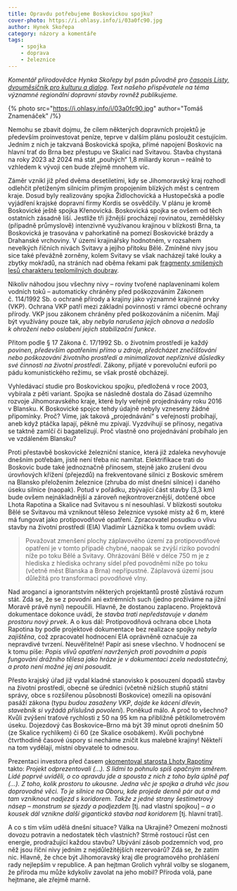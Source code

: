 ```yaml
---
title: Opravdu potřebujeme Boskovickou spojku?
cover-photo: https://i.ohlasy.info/i/03a0fc90.jpg
author: Hynek Skořepa
category: názory a komentáře
tags:
    - spojka
    - doprava
    - železnice
---
```


*Komentář přírodovědce Hynka Skořepy byl psán původně pro [časopis Listy, dvouměsíčník pro kulturu a dialog](http://www.listy.cz/profil.php). Text našeho přispěvatele na téma významné regionální dopravní stavby rovněž publikujeme.*

{% photo src="https://i.ohlasy.info/i/03a0fc90.jpg" author="Tomáš Znamenáček" /%}

Nemohu se zbavit dojmu, že cílem některých dopravních projektů je především proinvestovat peníze, teprve v dalším plánu posloužit cestujícím. Jedním z nich je takzvaná Boskovická spojka, přímé napojení Boskovic na hlavní trať do Brna bez přestupu ve Skalici nad Svitavou. Stavba chystaná na roky 2023 až 2024 má stát „pouhých“ 1,8 miliardy korun – reálně to vzhledem k vývoji cen bude zřejmě mnohem víc.

Záměr vznikl již před dvěma desetiletími, kdy se Jihomoravský kraj rozhodl odlehčit přetíženým silnicím přímým propojením blízkých měst s centrem kraje. Dosud byly realizovány spojka Židlochovická a Hustopečská a podle vyjádření krajské dopravní firmy Kordis se osvědčily. V plánu je kromě Boskovické ještě spojka Křenovická. Boskovická spojka se ovšem od těch ostatních zásadně liší. Jestliže tři jižnější procházejí rovinatou, zemědělsky (případně průmyslově) intenzivně využívanou krajinou v blízkosti Brna, ta Boskovická je trasována v pahorkatině na pomezí Boskovické brázdy a Drahanské vrchoviny. V území krajinářsky hodnotném, v rozsahem nevelkých říčních nivách Svitavy a jejího přítoku Bělé. Zmíněné nivy jsou sice také převážně zorněny, kolem Svitavy se však nacházejí také louky a zbytky mokřadů, na stráních nad oběma řekami pak [fragmenty smíšených lesů charakteru teplomilných doubrav](https://ohlasy.info/clanky/2018/01/lebedak.html).

Nikoliv náhodou jsou všechny nivy – roviny tvořené naplaveninami kolem vodních toků – automaticky chráněny před poškozováním Zákonem č. 114/1992 Sb. o ochraně přírody a krajiny jako významné krajinné prvky (VKP). Ochrana VKP patří mezi základní povinnosti v rámci obecné ochrany přírody. VKP jsou zákonem chráněny před poškozováním a ničením. Mají být využívány pouze tak, aby *nebyla narušena jejich obnova a nedošlo k ohrožení nebo oslabení jejich stabilizační funkce*.

Přitom podle § 17 Zákona č. 17/1992 Sb. o životním prostředí je každý *povinen, především opatřeními přímo u zdroje, předcházet znečišťování nebo poškozování životního prostředí a minimalizovat nepříznivé důsledky své činnosti na životní prostředí*. Zákony, přijaté v porevoluční euforii po pádu komunistického režimu, se však prostě obcházejí.

Vyhledávací studie pro Boskovickou spojku, předložená v roce 2003, vybírala z pěti variant. Spojka se následně dostala do Zásad územního rozvoje Jihomoravského kraje, které byly veřejně projednávány roku 2016 v Blansku. K Boskovické spojce tehdy údajně nebyly vzneseny žádné připomínky. Proč? Víme, jak taková „projednávání“ s veřejností probíhají, aneb když ptáčka lapají, pěkně mu zpívají. Vyzdvihují se přínosy, negativa se taktně zamlčí či bagatelizují. Proč vlastně ono projednávání probíhalo jen ve vzdáleném Blansku?

Proti přestavbě boskovické železniční stanice, která již zdaleka nevyhovuje dnešním potřebám, jistě není třeba nic namítat. Elektrifikace trati do Boskovic bude také jednoznačně přínosem, stejně jako zrušení dvou úrovňových křížení (přejezdů) na frekventované silnici z Boskovic směrem na Blansko přeložením železnice (zhruba do míst dnešní silnice) i daného úseku silnice (naopak). Potud v pořádku, zbývající část stavby (3,3 km) bude ovšem nejnákladnější a zároveň nejkontroverznější, dotčené obce Lhota Rapotina a Skalice nad Svitavou s ní nesouhlasí. V blízkosti soutoku Bělé se Svitavou má vzniknout těleso železnice vysoké místy až 6 m, které má fungovat jako protipovodňové opatření. Zpracovatel posudku o vlivu stavby na životní prostředí (EIA) Vladimír Láznička k tomu ovšem uvádí:

> Považovat zmenšení plochy záplavového území za protipovodňové opatření je v tomto případě chybné, naopak se zvýší riziko povodní níže po toku Bělé a Svitavy. Ohrázování Bělé v délce 750 m je z hlediska z hlediska ochrany sídel před povodněmi níže po toku (včetně měst Blanska a Brna) nepřípustné. Záplavová území jsou důležitá pro transformaci povodňové vlny.

Nad arogancí a ignorantstvím některých projektantů prostě zůstává rozum stát. Zdá se, že se z povodní ani extrémních such (jedno prožíváme na jižní Moravě právě nyní) nepoučili. Hlavně, že dostanou zaplaceno. Projektová dokumentace dokonce uvádí, že *stavba trati nepředstavuje v daném prostoru nový prvek*. A o kus dál: Protipovodňová ochrana obce Lhota Rapotina by podle projektové dokumentace bez realizace spojky *nebyla zajištěna*, což zpracovatel hodnocení EIA oprávněně označuje za nepravdivé tvrzení. Neuvěřitelné! Papír asi snese všechno. V hodnocení se k tomu píše: *Popis vlivů opatření navržených proti povodním a popis fungování drážního tělesa jako hráze je v dokumentaci zcela nedostatečný, a proto není možné jej ani posoudit.*

Přesto krajský úřad již vydal kladné stanovisko k posouzení dopadů stavby na životní prostředí, obecně se úředníci (včetně nižších stupňů státní správy, obce s rozšířenou působností Boskovice) omezili na opisování pasáží zákona (typu *budou zasaženy VKP*, *dojde ke kácení dřevin*, *stavebník si vyžádá příslušná povolení*). Poněkud málo. A proč to všechno? Kvůli zvýšení traťové rychlosti z 50 na 95 km na přibližně pětikilometrovém úseku. Dojezdový čas Boskovice–Brno má být 39 minut oproti dnešním 50 (ze Skalice rychlíkem) či 60 (ze Skalice osobákem). Kvůli pochybné čtvrthodině časové úspory si necháme zničit kus malebné krajiny! Někteří na tom vydělají, místní obyvatelé to odnesou.

Prezentaci investora před časem [okomentoval starosta Lhoty Rapotiny](https://ohlasy.info/clanky/2018/03/rozhovor-sedlak.html) takto: *Projekt odprezentovali (…). S lidmi to pohnulo spíš opačným směrem. Lidé poprvé uviděli, o co opravdu jde a spousta z nich z toho byla úplně paf (…). Z toho, kolik prostoru to ukousne. Jedna věc je spojka a druhá věc jsou doprovodné věci. To je silnice na Oboru, kde projede denně pár aut a má tam vzniknout nadjezd s koridorem. Takže z jedné strany šestimetrový násep – monstrum se sjezdy a podjezdem* [tj. nad vlastní spojkou] – *a o kousek dál vznikne další gigantická stavba nad koridorem* [tj. hlavní tratí].

A co s tím vším udělá dnešní situace? Válka na Ukrajině? Omezení možnosti dovozu potravin a nedostatek těch vlastních? Strmě rostoucí růst cen energie, prodražující každou stavbu? Ubývání zásob podzemních vod, pro něž jsou říční nivy jedním z nejdůležitějších rezervoárů? Zdá se, že zatím nic. Hlavně, že chce být Jihomoravský kraj dle programového prohlášení rady nejlepším v republice. A pan hejtman Grolich vyhrál volby se sloganem, že příroda mu může kdykoliv zavolat na jeho mobil? Příroda volá, pane hejtmane, ale zřejmě marně.